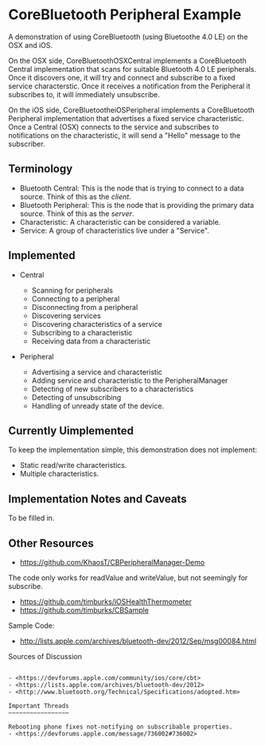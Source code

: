 CoreBluetooth Peripheral Example
================================

A demonstration of using CoreBluetooth (using Bluetoothe 4.0 LE) on the OSX and iOS.

On the OSX side, CoreBluetoothOSXCentral implements a CoreBluetooth Central implementation that scans for suitable Bluetooth 4.0 LE peripherals. Once it discovers one, it will try and connect and subscribe to a fixed service characterstic. Once it receives a notification from the Peripheral it subscribes to, it will immediately unsubscribe.

On the iOS side, CoreBluetootheiOSPeripheral implements a CoreBluetooth Peripheral implementation that advertises a fixed service characteristic. Once a Central (OSX) connects to the service and subscribes to notifications on the characteristic, it will send a "Hello" message to the subscriber.

Terminology
-----------

 * Bluetooth Central: This is the node that is trying to connect to a data source. Think of this as the _client_.
 * Bluetooth Peripheral: This is the node that is providing the primary data source. Think of this as the _server_.
 * Characteristic: A characteristic can be considered a variable.
 * Service: A group of characteristics live under a "Service".


Implemented
-----------

 * Central
   * Scanning for peripherals
   * Connecting to a peripheral
   * Disconnecting from a peripheral
   * Discovering services
   * Discovering characteristics of a service
   * Subscribing to a characteristic
   * Receiving data from a characteristic

 * Peripheral
   * Advertising a service and characteristic
   * Adding service and characteristic to the PeripheralManager
   * Detecting of new subscribers to a characteristics
   * Detecting of unsubscribing
   * Handling of unready state of the device.


Currently Uimplemented
-----------------------

To keep the implementation simple, this demonstration does not implement:

 * Static read/write characteristics.
 * Multiple characteristics.


Implementation Notes and Caveats
--------------------------------

To be filled in.

Other Resources
---------------

- <https://github.com/KhaosT/CBPeripheralManager-Demo>

The code only works for readValue and writeValue, but not seemingly for subscribe.

- <https://github.com/timburks/iOSHealthThermometer>
- <https://github.com/timburks/CBSample>

Sample Code:

- <http://lists.apple.com/archives/bluetooth-dev/2012/Sep/msg00084.html>


Sources of Discussion
~~~~~~~~~~~~~~~~~~~~~

- <https://devforums.apple.com/community/ios/core/cbt>
- <https://lists.apple.com/archives/bluetooth-dev/2012>
- <http://www.bluetooth.org/Technical/Specifications/adopted.htm>

Important Threads
~~~~~~~~~~~~~~~~~

Rebooting phone fixes not-notifying on subscribable properties.
- <https://devforums.apple.com/message/736002#736002>




